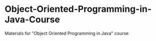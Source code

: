# Object-Oriented-Programming-in-Java-Course
 Materials for "Object Oriented Programming in Java" course
